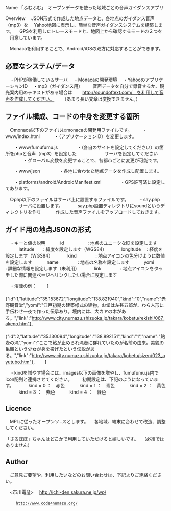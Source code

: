 Name
「ふむふむ」　オープンデータを使った地域ごとの音声ガイダンスアプリ

Overview
　JSON形式で作成した地点データと、各地点のガイダンス音声（mp3）を
　Yahoo地図に表示し、簡単な音声ガイダンスシステムを構築します。
　GPSを利用したトレースモードと、地図上から確認するモードの２つを
　用意しています。

　Monacaを利用することで、Android/iOSの双方に対応することができます。

## 必要なシステム/データ
　・PHPが稼働しているサーバ
　・Monacaの開発環境
　・YahooのアプリケーションID
　・mp3（ガイダンス用）
　　音声データを自分で録音するか、観光案内用のテキストがある場合は
　　http://soundoftext.com/　を利用して音声を作成してください。
　　（あまり長い文章は変換できません。）

## ファイル構成、コードの中身を変更する箇所
　○monaca以下のファイルはmonacaの開発用ファイルです。
　　・www/index.html
　　　・（アプリケーションID）を変更します。

　　・www/fumufumu.js
　　　　・（各自のサイトを設定してください）の箇所をphpと音声（mp3）を設定した
　　　　　　サーバを設定してください
　　　　・グローバル変数を変更することで、各都市ごとに変更が可能です。

　　・www/json
　　　　・各地に合わせた地点データを作成し配置します。

　　・platforms/android/AndroidManifest.xml
　　　　・GPS許可済に設定してあります。

　○php以下のファイルはサーバ上に設置するファイルです。
　　・say.php
　　　サーバに設置します。
　　　say.php設置ディレクトリにsoundというディレクトリを作り
　　　作成した音声ファイルをアップロードしておきます。

## ガイド用の地点JSONの形式
　・キーと値の説明
　　　id　　　　　 : 地点のユニークなIDを設定します
　　　latitude　　: 緯度を設定します（WGS84）
　　　longitude　 : 経度を設定します（WGS84）
　　　kind　　　　 : 地点アイコンの色分けように数値を設定します
　　　name　　　　 : 地点の名称を設定します
　　　yomi　　　　 : 詳細な情報を設定します（未利用）
　　　link　　　　 : 地点アイコンをタッチした際に関連ページへリンクしたい場合に設定します


　・沼津の例：
　　[
  　　{"id":1,"latitude":"35.153672","longitude":"138.821940","kind":"0","name":"赤野観音堂","yomi":"江戸初期の建築様式の建物。お堂は左甚五郎が、わら人形に手伝わせ一夜で作った伝承あり。境内には、大カヤの木がある。","link":"http://www.city.numazu.shizuoka.jp/takara/kobetu/rekishi/067_akeno.htm"},
  　　{"id":2,"latitude":"35.130094","longitude":"138.892151","kind":"1","name":"鮎壺の滝","yomi":"ここで鮎が止められ滝壺に群れていたのが名前の由来。美貌の亀鶴という少女が身を投げたという伝説がある。","link":"http://www.city.numazu.shizuoka.jp/takara/kobetu/sizen/023_ayutubo.htm"},
　　]

　・kindを増やす場合には、images以下の画像を増やし、fumufumu.js内でicon配列と連携させてください。
　　初期設定は、下記のようになっています。
　　　kind = 0 ：　赤色
　　　kind = 1 ：　青色
　　　kind = 2 ：　黄色
　　　kind = 3 ：　紫色
　　　kind = 4 ：　緑色

## Licence
　MPLに従ったオープンソ−スとします。
　各地域、端末に合わせて改造、調整してください。

「さるぼぼ」ちゃんはどこかで利用していただけると嬉しいです。
　（必須ではありません）

## Author
　ご意見ご要望や、利用したいなどのお問い合わせは、下記よりご連絡ください。

　<市川電産>
　http://ichi-den.sakura.ne.jp/wp/

　<Code for Numazu>
　http://www.code4numazu.org/
